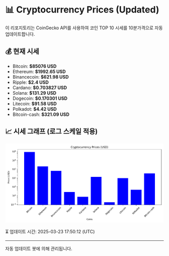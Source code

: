 
# 📊 Cryptocurrency Prices (Updated)

이 리포지토리는 CoinGecko API를 사용하여 코인 TOP 10 시세를 10분가격으로 자동 업데이트합니다.

## 💰 현재 시세
- Bitcoin: **$85076 USD**
- Ethereum: **$1992.65 USD**
- Binancecoin: **$621.98 USD**
- Ripple: **$2.4 USD**
- Cardano: **$0.703827 USD**
- Solana: **$131.29 USD**
- Dogecoin: **$0.170301 USD**
- Litecoin: **$91.58 USD**
- Polkadot: **$4.42 USD**
- Bitcoin-cash: **$321.09 USD**

## 📈 시세 그래프 (로그 스케일 적용)
![Crypto Prices](crypto_prices.png)

⏳ 업데이트 시간: 2025-03-23 17:50:12 (UTC)

---
자동 업데이트 봇에 의해 관리됩니다.
